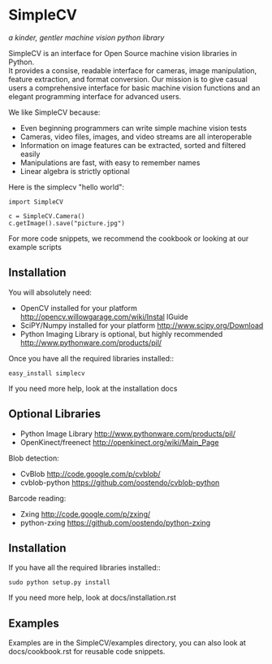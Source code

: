 SimpleCV
=============

_a kinder, gentler machine vision python library_

SimpleCV is an interface for Open Source machine vision libraries in Python.   
It provides a consise, readable interface for cameras, image manipulation, feature extraction, and format conversion.  Our mission is to give casual users a comprehensive interface for basic machine vision functions and an elegant programming interface for advanced users.

We like SimpleCV because:

* Even beginning programmers can write simple machine vision tests
* Cameras, video files, images, and video streams are all interoperable
* Information on image features can be extracted, sorted and filtered easily
* Manipulations are fast, with easy to remember names
* Linear algebra is strictly optional

Here is the simplecv "hello world":

    import SimpleCV

    c = SimpleCV.Camera()
    c.getImage().save("picture.jpg")

For more code snippets, we recommend the cookbook or looking at our example scripts

Installation
-------------------

You will absolutely need:

* OpenCV installed for your platform http://opencv.willowgarage.com/wiki/Instal
lGuide
* SciPY/Numpy installed for your platform http://www.scipy.org/Download
* Python Imaging Library is optional, but highly recommended http://www.pythonware.com/products/pil/

Once you have all the required libraries installed::

    easy_install simplecv

If you need more help, look at the installation docs


Optional Libraries
----------------------

* Python Image Library http://www.pythonware.com/products/pil/
* OpenKinect/freenect http://openkinect.org/wiki/Main_Page

Blob detection:

* CvBlob http://code.google.com/p/cvblob/
* cvblob-python https://github.com/oostendo/cvblob-python

Barcode reading:

* Zxing http://code.google.com/p/zxing/
* python-zxing https://github.com/oostendo/python-zxing

Installation
---------------------------

If you have all the required libraries installed::

    sudo python setup.py install

If you need more help, look at docs/installation.rst

Examples
---------------------------

Examples are in the SimpleCV/examples directory, you can also look at 
docs/cookbook.rst for reusable code snippets.
    


